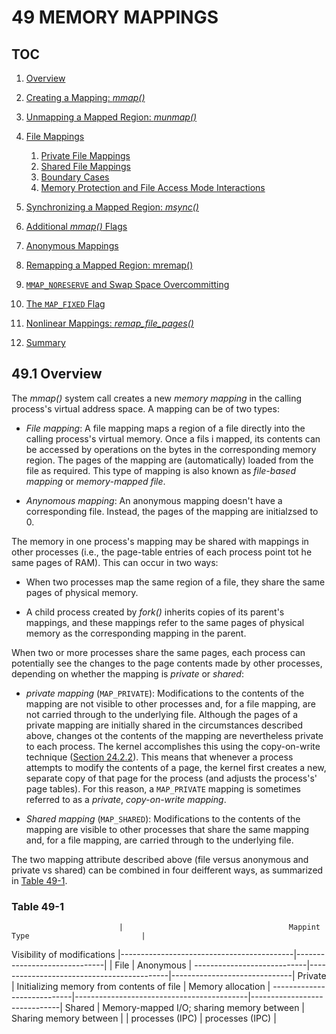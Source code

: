 # 49 MEMORY MAPPINGS

## TOC

 1. [Overview](#491-overview)
 2. [Creating a Mapping: *mmap()*](#492-creating-a-mapping-mmap)
 3. [Unmapping a Mapped Region: *munmap()*](#493-unmapping-a-mapped-region-munmap)

 4. [File Mappings](#494-file-mappings)
    1. [Private File Mappings](#4941-private-file-mappings)
    2. [Shared File Mappings](#4942-shared-file-mappings)
    3. [Boundary Cases](#4943-boundary-cases)
    4. [Memory Protection and File Access Mode Interactions](#4944-memory-protection-and-file-access-mode-interactions)

 5. [Synchronizing a Mapped Region: *msync()*](#495-synchronizing-a-mapped-region-msync)
 6. [Additional *mmap()* Flags](#496-additional-mmap-flags)
 7. [Anonymous Mappings](#497-anonymous-mappings)
 8. [Remapping a Mapped Region: mremap()](#498-remapping-a-mapped-region-mremap)
 9. [`MMAP_NORESERVE` and Swap Space Overcommitting](#499-mmap_noreserve-and-swap-space-overcommitting)
10. [The `MAP_FIXED` Flag](#4910-the-map-fixed-flag)
11. [Nonlinear Mappings: *remap_file_pages()*](#4911-nonlinear-mappings-remap-file-pages)
12. [Summary](#4912-summary)


## 49.1 Overview

The *mmap()* system call creates a new *memory mapping* in the calling
process's virtual address space.  A mapping can be of two types:

* *File mapping*: A file mapping maps a region of a file directly into the
  calling process's virtual memory. Once a fils i mapped, its contents can be
  accessed by operations on the bytes in the corresponding memory region. The
  pages of the mapping are (automatically) loaded from the file as required.
  This type of mapping is also known as *file-based mapping* or *memory-mapped
  file*.

* *Anynomous mapping*: An anonymous mapping doesn't have a corresponding file.
  Instead, the pages of the mapping are initialzsed to 0.

The memory in one process's mapping may be shared with mappings in other
processes (i.e., the page-table entries of each process point tot he same pages
of RAM). This can occur in two ways:

* When two processes map the same region of a file, they share the same pages
  of physical memory.

* A child process created by *fork()* inherits copies of its parent's mappings,
  and these mappings refer to the same pages of physical memory as the
  corresponding mapping in the parent.

When two or more processes share the same pages, each process can potentially see
the changes to the page contents made by other processes, depending on whether the
mapping is *private* or *shared*:

* *private mapping* (`MAP_PRIVATE`): Modifications to the contents of the
  mapping are not visible to other processes and, for a file mapping, are not
  carried through to the underlying file. Although the pages of a private
  mapping are initially shared in the circumstances described above, changes ot
  the contents of the mapping are nevertheless private to each process. The
  kernel accomplishes this using the copy-on-write technique ([Section
  24.2.2](#noop)). This means that whenever a process attempts to modify the
  contents of a page, the kernel first creates a new, separate copy of that
  page for the process (and adjusts the process's' page tables). For this
  reason, a `MAP_PRIVATE` mapping is sometimes referred to as a *private*,
  *copy-on-write mapping*.

* *Shared mapping* (`MAP_SHARED`): Modifications to the contents of the mapping
  are visible to other processes that share the same mapping and, for a file
  mapping, are carried through to the underlying file.

The two mapping attribute described above (file versus anonymous and private vs
shared) can be combined in four deifferent ways, as summarized in [Table
49-1](#table-49-1).

### Table 49-1

                            |                                     Mappint Type                         |
Visibility of modifications |-------------------------------------------|------------------------------|
                            | File                                      | Anonymous                    |
----------------------------|-------------------------------------------|------------------------------|
Private                     | Initializing memory from contents of file | Memory allocation            |
----------------------------|-------------------------------------------|------------------------------|
Shared                      | Memory-mapped I/O; sharing memory between | Sharing memory between       |
                            | processes (IPC)                           | processes (IPC)              |

